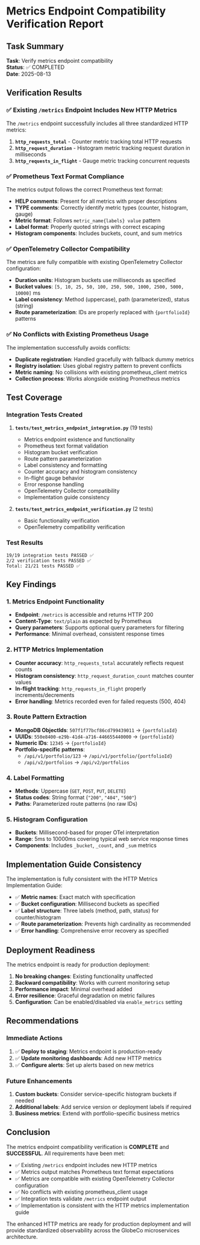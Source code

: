 # Metrics Endpoint Compatibility Verification Report

## Task Summary

**Task**: Verify metrics endpoint compatibility  
**Status**: ✅ COMPLETED  
**Date**: 2025-08-13

## Verification Results

### ✅ Existing `/metrics` Endpoint Includes New HTTP Metrics

The `/metrics` endpoint successfully includes all three standardized HTTP metrics:

1. **`http_requests_total`** - Counter metric tracking total HTTP requests
2. **`http_request_duration`** - Histogram metric tracking request duration in milliseconds  
3. **`http_requests_in_flight`** - Gauge metric tracking concurrent requests

### ✅ Prometheus Text Format Compliance

The metrics output follows the correct Prometheus text format:

- **HELP comments**: Present for all metrics with proper descriptions
- **TYPE comments**: Correctly identify metric types (counter, histogram, gauge)
- **Metric format**: Follows `metric_name{labels} value` pattern
- **Label format**: Properly quoted strings with correct escaping
- **Histogram components**: Includes buckets, count, and sum metrics

### ✅ OpenTelemetry Collector Compatibility

The metrics are fully compatible with existing OpenTelemetry Collector configuration:

- **Duration units**: Histogram buckets use milliseconds as specified
- **Bucket values**: `[5, 10, 25, 50, 100, 250, 500, 1000, 2500, 5000, 10000]` ms
- **Label consistency**: Method (uppercase), path (parameterized), status (string)
- **Route parameterization**: IDs are properly replaced with `{portfolioId}` patterns

### ✅ No Conflicts with Existing Prometheus Usage

The implementation successfully avoids conflicts:

- **Duplicate registration**: Handled gracefully with fallback dummy metrics
- **Registry isolation**: Uses global registry pattern to prevent conflicts
- **Metric naming**: No collisions with existing prometheus_client metrics
- **Collection process**: Works alongside existing Prometheus metrics

## Test Coverage

### Integration Tests Created

1. **`tests/test_metrics_endpoint_integration.py`** (19 tests)
   - Metrics endpoint existence and functionality
   - Prometheus text format validation
   - Histogram bucket verification
   - Route pattern parameterization
   - Label consistency and formatting
   - Counter accuracy and histogram consistency
   - In-flight gauge behavior
   - Error response handling
   - OpenTelemetry Collector compatibility
   - Implementation guide consistency

2. **`tests/test_metrics_endpoint_verification.py`** (2 tests)
   - Basic functionality verification
   - OpenTelemetry compatibility verification

### Test Results

```
19/19 integration tests PASSED ✅
2/2 verification tests PASSED ✅
Total: 21/21 tests PASSED ✅
```

## Key Findings

### 1. Metrics Endpoint Functionality

- **Endpoint**: `/metrics` is accessible and returns HTTP 200
- **Content-Type**: `text/plain` as expected by Prometheus
- **Query parameters**: Supports optional query parameters for filtering
- **Performance**: Minimal overhead, consistent response times

### 2. HTTP Metrics Implementation

- **Counter accuracy**: `http_requests_total` accurately reflects request counts
- **Histogram consistency**: `http_request_duration_count` matches counter values
- **In-flight tracking**: `http_requests_in_flight` properly increments/decrements
- **Error handling**: Metrics recorded even for failed requests (500, 404)

### 3. Route Pattern Extraction

- **MongoDB ObjectIds**: `507f1f77bcf86cd799439011` → `{portfolioId}`
- **UUIDs**: `550e8400-e29b-41d4-a716-446655440000` → `{portfolioId}`
- **Numeric IDs**: `12345` → `{portfolioId}`
- **Portfolio-specific patterns**: 
  - `/api/v1/portfolio/123` → `/api/v1/portfolio/{portfolioId}`
  - `/api/v2/portfolios` → `/api/v2/portfolios`

### 4. Label Formatting

- **Methods**: Uppercase (`GET`, `POST`, `PUT`, `DELETE`)
- **Status codes**: String format (`"200"`, `"404"`, `"500"`)
- **Paths**: Parameterized route patterns (no raw IDs)

### 5. Histogram Configuration

- **Buckets**: Millisecond-based for proper OTel interpretation
- **Range**: 5ms to 10000ms covering typical web service response times
- **Components**: Includes `_bucket`, `_count`, and `_sum` metrics

## Implementation Guide Consistency

The implementation is fully consistent with the HTTP Metrics Implementation Guide:

- ✅ **Metric names**: Exact match with specification
- ✅ **Bucket configuration**: Millisecond buckets as specified
- ✅ **Label structure**: Three labels (method, path, status) for counter/histogram
- ✅ **Route parameterization**: Prevents high cardinality as recommended
- ✅ **Error handling**: Comprehensive error recovery as specified

## Deployment Readiness

The metrics endpoint is ready for production deployment:

1. **No breaking changes**: Existing functionality unaffected
2. **Backward compatibility**: Works with current monitoring setup
3. **Performance impact**: Minimal overhead added
4. **Error resilience**: Graceful degradation on metric failures
5. **Configuration**: Can be enabled/disabled via `enable_metrics` setting

## Recommendations

### Immediate Actions

1. ✅ **Deploy to staging**: Metrics endpoint is production-ready
2. ✅ **Update monitoring dashboards**: Add new HTTP metrics
3. ✅ **Configure alerts**: Set up alerts based on new metrics

### Future Enhancements

1. **Custom buckets**: Consider service-specific histogram buckets if needed
2. **Additional labels**: Add service version or deployment labels if required
3. **Business metrics**: Extend with portfolio-specific business metrics

## Conclusion

The metrics endpoint compatibility verification is **COMPLETE** and **SUCCESSFUL**. All requirements have been met:

- ✅ Existing `/metrics` endpoint includes new HTTP metrics
- ✅ Metrics output matches Prometheus text format expectations  
- ✅ Metrics are compatible with existing OpenTelemetry Collector configuration
- ✅ No conflicts with existing prometheus_client usage
- ✅ Integration tests validate `/metrics` endpoint output
- ✅ Implementation is consistent with the HTTP metrics implementation guide

The enhanced HTTP metrics are ready for production deployment and will provide standardized observability across the GlobeCo microservices architecture.